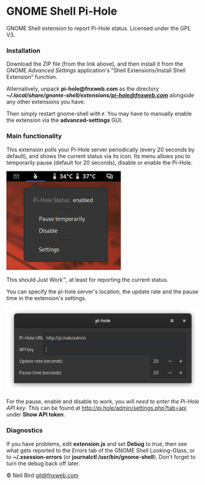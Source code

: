 GNOME Shell Pi-Hole
===================

GNOME Shell extension to report Pi-Hole status.  Licensed under the GPL V3.

### Installation

Download the ZIP file (from the link above), and then install it from the GNOME
*Advanced Settings* application's “Shell Extensions/Install Shell Extension”
function.

Alternatively, unpack **pi-hole<span>@</span>fnxweb.com** as the directory
***~/.local/share/gnome-shell/extensions/pi-hole@fnxweb.com***
alongside any other extensions you have.

Then simply restart gnome-shell with ***<Alt-F2>r***.  You may have to manually
enable the extension via the **advanced-settings** GUI.


### Main functionality

This extension polls your Pi-Hole server periodically (every 20 seconds by
default), and shows the current status via its icon.  Its menu allows you
to temporarily pause (default for 20 seconds), disable or enable the Pi-Hole.

![Screenshot](https://github.com/fnxweb/gnome-shell-pi-hole/raw/master/images/main-menu.png)

This should Just Work™, at least for reporting the current status.

You can specify the pi-hole server's location, the update rate and the pause time in the
extension's settings.

![Screenshot](https://github.com/fnxweb/gnome-shell-pi-hole/raw/master/images/settings.png)

For the pause, enable and disable to work, you *will need to enter the Pi-Hole API key*.
This can be found at http://pi.hole/admin/settings.php?tab=api under **Show API token**.


### Diagnostics

If you have problems, edit **extension.js** and set **Debug** to *true*, then
see what gets reported to the *Errors* tab of the GNOME Shell Looking-Glass, or
to **~/.xsession-errors** (or **journalctl /usr/bin/gnome-shell**).
Don't forget to turn the debug back off later.


© Neil Bird  git@fnxweb.com
